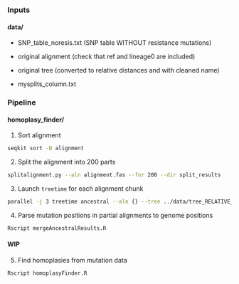 ### Inputs 
#### data/

- SNP_table_noresis.txt (SNP table WITHOUT resistance mutations)

- original alignment (check that ref and lineage0 are included)

- original tree (converted to relative distances and with cleaned name)



- mysplits_column.txt


### Pipeline
#### homoplasy_finder/

1. Sort alignment

```bash
seqkit sort -N alignment
```

2. Split the alignment into 200 parts

```bash
splitalignment.py --aln alignment.fas --fnr 200 --dir split_results
```

3. Launch `treetime` for each alignment chunk

```bash
parallel -j 3 treetime ancestral --aln {} --tree ../data/tree_RELATIVE_CLEANED.nwk --outdir ancestral_results/{.} ::: split_results/*.fas
```

4. Parse mutation positions in partial alignments to genome positions

```bash
Rscript mergeAncestralResults.R
```

#### WIP
5. Find homoplasies from mutation data 

```bash
Rscript homoplasyFinder.R
```
